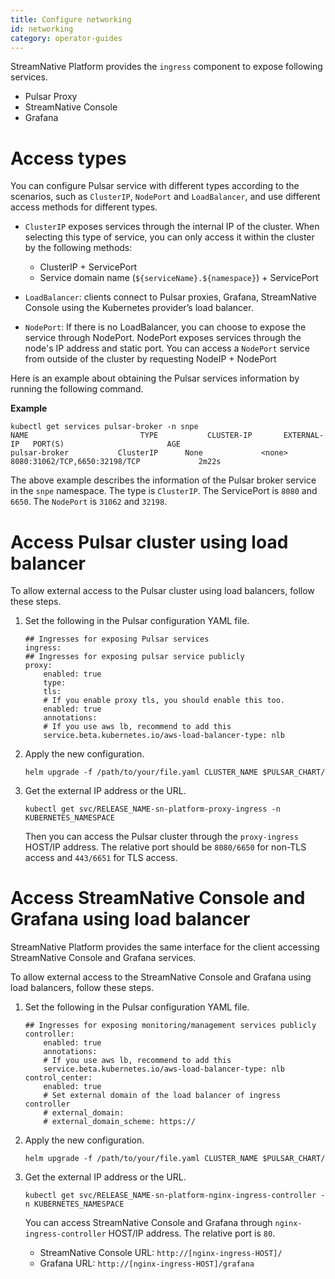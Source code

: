 ```yaml
---
title: Configure networking
id: networking
category: operator-guides
---
```


StreamNative Platform provides the `ingress` component to expose following services.

- Pulsar Proxy
- StreamNative Console
- Grafana

# Access types

You can configure Pulsar service with different types according to the scenarios, such as `ClusterIP`, `NodePort` and `LoadBalancer`, and use different access methods for different types.

- `ClusterIP` exposes services through the internal IP of the cluster. When selecting this type of service, you can only access it within the cluster by the following methods:

  - ClusterIP + ServicePort
  - Service domain name (`${serviceName}.${namespace}`) + ServicePort

- `LoadBalancer`: clients connect to Pulsar proxies, Grafana, StreamNative Console using the Kubernetes provider’s load balancer. 
- `NodePort`: If there is no LoadBalancer, you can choose to expose the service through NodePort. NodePort exposes services through the node's IP address and static port. You can access a `NodePort` service from outside of the cluster by requesting NodeIP + NodePort

Here is an example about obtaining the Pulsar services information by running the following command.

**Example**

```
kubectl get services pulsar-broker -n snpe
NAME                         TYPE           CLUSTER-IP       EXTERNAL-IP   PORT(S)                       AGE
pulsar-broker           ClusterIP      None             <none>        8080:31062/TCP,6650:32198/TCP             2m22s
```

The above example describes the information of the Pulsar broker service in the `snpe` namespace. The type is `ClusterIP`. The ServicePort is `8080` and `6650`. The `NodePort` is `31062` and `32198`.

# Access Pulsar cluster using load balancer

To allow external access to the Pulsar cluster using load balancers, follow these steps.

1. Set the following in the Pulsar configuration YAML file.

    ```
    ## Ingresses for exposing Pulsar services
    ingress:
    ## Ingresses for exposing pulsar service publicly
    proxy:
        enabled: true
        type:
        tls:
        # If you enable proxy tls, you should enable this too.
        enabled: true
        annotations:
        # If you use aws lb, recommend to add this
        service.beta.kubernetes.io/aws-load-balancer-type: nlb
    ```

2. Apply the new configuration.

    ```
    helm upgrade -f /path/to/your/file.yaml CLUSTER_NAME $PULSAR_CHART/
    ```

3. Get the external IP address or the URL. 

    ```
    kubectl get svc/RELEASE_NAME-sn-platform-proxy-ingress -n KUBERNETES_NAMESPACE
    ```

    Then you can access the Pulsar cluster through the `proxy-ingress` HOST/IP address. The relative port should be `8080/6650` for non-TLS access and `443/6651` for TLS access.

# Access StreamNative Console and Grafana using load balancer

StreamNative Platform provides the same interface for the client accessing StreamNative Console and Grafana services.

To allow external access to the StreamNative Console and Grafana using load balancers, follow these steps.

1. Set the following in the Pulsar configuration YAML file.

    ```
    ## Ingresses for exposing monitoring/management services publicly
    controller:
        enabled: true
        annotations: 
        # If you use aws lb, recommend to add this
        service.beta.kubernetes.io/aws-load-balancer-type: nlb
    control_center:
        enabled: true
        # Set external domain of the load balancer of ingress controller
        # external_domain: 
        # external_domain_scheme: https://
    ```

2. Apply the new configuration.

    ```
    helm upgrade -f /path/to/your/file.yaml CLUSTER_NAME $PULSAR_CHART/
    ```

3. Get the external IP address or the URL. 

    ```
    kubectl get svc/RELEASE_NAME-sn-platform-nginx-ingress-controller -n KUBERNETES_NAMESPACE
    ```

    You can access StreamNative Console and Grafana through `nginx-ingress-controller` HOST/IP address. The relative port is `80`.
    - StreamNative Console URL: `http://[nginx-ingress-HOST]/`
    - Grafana URL: `http://[nginx-ingress-HOST]/grafana`
